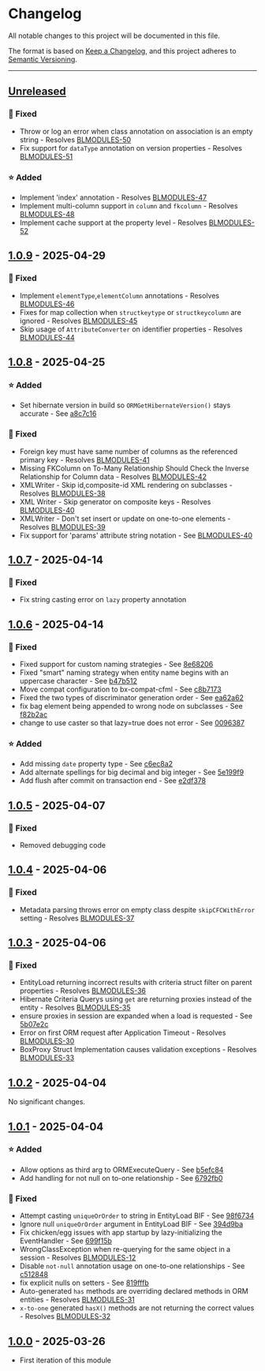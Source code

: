 # Changelog

All notable changes to this project will be documented in this file.

The format is based on [Keep a Changelog](https://keepachangelog.com/en/1.0.0/),
and this project adheres to [Semantic Versioning](https://semver.org/spec/v2.0.0.html).

* * *

## [Unreleased]

### 🐛 Fixed

- Throw or log an error when class annotation on association is an empty string - Resolves [BLMODULES-50](https://ortussolutions.atlassian.net/browse/BLMODULES-50)
- Fix support for `dataType` annotation on version properties - Resolves [BLMODULES-51](https://ortussolutions.atlassian.net/browse/BLMODULES-51)

### ⭐ Added

- Implement 'index' annotation - Resolves [BLMODULES-47](https://ortussolutions.atlassian.net/browse/BLMODULES-47)
- Implement multi-column support in `column` and `fkcolumn` - Resolves [BLMODULES-48](https://ortussolutions.atlassian.net/browse/BLMODULES-48)
- Implement cache support at the property level - Resolves [BLMODULES-52](https://ortussolutions.atlassian.net/browse/BLMODULES-52)

## [1.0.9] - 2025-04-29

### 🐛 Fixed

- Implement `elementType`,`elementColumn` annotations - Resolves [BLMODULES-46](https://ortussolutions.atlassian.net/browse/BLMODULES-46)
- Fixes for map collection when `structkeytype` or `structkeycolumn` are ignored - Resolves [BLMODULES-45](https://ortussolutions.atlassian.net/browse/BLMODULES-45)
- Skip usage of `AttributeConverter` on identifier properties - Resolves [BLMODULES-44](https://ortussolutions.atlassian.net/browse/BLMODULES-44)

## [1.0.8] - 2025-04-25

### ⭐ Added

- Set hibernate version in build so `ORMGetHibernateVersion()` stays accurate - See [a8c7c16](https://github.com/ortus-boxlang/bx-orm/commit/a8c7c16d8b3ee766ab182aad490909a5509f10e4)

### 🐛 Fixed

- Foreign key must have same number of columns as the referenced primary key - Resolves [BLMODULES-41](https://ortussolutions.atlassian.net/browse/BLMODULES-41)
- Missing FKColumn on To-Many Relationship Should Check the Inverse Relationship for Column data - Resolves [BLMODULES-42](https://ortussolutions.atlassian.net/browse/BLMODULES-42)
- XMLWriter - Skip id,composite-id XML rendering on subclasses - Resolves [BLMODULES-38](https://ortussolutions.atlassian.net/browse/BLMODULES-38)
- XML Writer - Skip generator on composite keys - Resolves [BLMODULES-40](https://ortussolutions.atlassian.net/browse/BLMODULES-40)
- XMLWriter - Don't set insert or update on one-to-one elements - Resolves [BLMODULES-39](https://ortussolutions.atlassian.net/browse/BLMODULES-39)
- Fix support for 'params' attribute string notation - See [BLMODULES-40](https://ortussolutions.atlassian.net/browse/BLMODULES-40)

## [1.0.7] - 2025-04-14

### 🐛 Fixed

- Fix string casting error on `lazy` property annotation

## [1.0.6] - 2025-04-14

### 🐛 Fixed

- Fixed support for custom naming strategies - See [8e68206](https://github.com/ortus-boxlang/bx-orm/commit/8e68206e3d3f197a69fc12467c42c7c5de1c7eac)
- Fixed "smart" naming strategy when entity name begins with an uppercase character - See [b47b512](https://github.com/ortus-boxlang/bx-orm/commit/b47b51239a15530df245c5e12c36c48e10b09266)
- Move compat configuration to bx-compat-cfml - See [c8b7173](https://github.com/ortus-boxlang/bx-orm/commit/c8b7173f1c0fc01646d3b3d980d9d889ab8c7686)
- Fixed the two types of discriminator generation order - See [ea62a62](https://github.com/ortus-boxlang/bx-orm/commit/ea62a62fe1f4fe66bce58b4e27659b60faccb1aa)
- fix bag element being appended to wrong node on subclasses - See [f82b2ac](https://github.com/ortus-boxlang/bx-orm/commit/f82b2ac24e5d9cf1f43da5a8437c481be5e4f0c5)
- change to use caster so that lazy=true does not error - See [0096387](https://github.com/ortus-boxlang/bx-orm/commit/00963873c44480e6597ac0e3962d66244c42c865)

### ⭐ Added

- Add missing `date` property type - See [c6ec8a2](https://github.com/ortus-boxlang/bx-orm/commit/c6ec8a2e2dadfb344deb93edb7a1a2ccf8d0fb46)
- Add alternate spellings for big decimal and big integer - See [5e199f9](https://github.com/ortus-boxlang/bx-orm/commit/5e199f9e5674c3a3802a5e225d45f187b0724e23)
- Add flush after commit on transaction end - See [e2df378](https://github.com/ortus-boxlang/bx-orm/commit/e2df378c261a2c0aea99749d7bf04cd688d57658)

## [1.0.5] - 2025-04-07

### 🐛 Fixed

- Removed debugging code

## [1.0.4] - 2025-04-06

### 🐛 Fixed

- Metadata parsing throws error on empty class despite `skipCFCWithError` setting - Resolves [BLMODULES-37](https://ortussolutions.atlassian.net/browse/BLMODULES-37)

## [1.0.3] - 2025-04-06

### 🐛 Fixed

- EntityLoad returning incorrect results with criteria struct filter on parent properties - Resolves [BLMODULES-36](https://ortussolutions.atlassian.net/browse/BLMODULES-36)
- Hibernate Criteria Querys using `get` are returning proxies instead of the entity - Resolves [BLMODULES-35](https://ortussolutions.atlassian.net/browse/BLMODULES-35)
- ensure proxies in session are expanded when a load is requested - See [5b07e2c](https://github.com/ortus-boxlang/bx-orm/commit/5b07e2c1f0bf2bb4f3cb3c5fd15f15cee9bfd01d)
- Error on first ORM request after Application Timeout - Resolves [BLMODULES-30](https://ortussolutions.atlassian.net/browse/BLMODULES-30)
- BoxProxy Struct Implementation causes validation exceptions - Resolves [BLMODULES-33](https://ortussolutions.atlassian.net/browse/BLMODULES-33)

## [1.0.2] - 2025-04-04

No significant changes.

## [1.0.1] - 2025-04-04

### ⭐ Added

- Allow options as third arg to ORMExecuteQuery - See [b5efc84](https://github.com/ortus-boxlang/bx-orm/commit/b5efc840df6ddc96e87dd2d18b1bd3acd4de6002)
- Add handling for not null on to-one relationship - See [6792fb0](https://github.com/ortus-boxlang/bx-orm/commit/6792fb0e81a11105ce056803f2b28b873546ec02)

### 🐛 Fixed

- Attempt casting `uniqueOrOrder` to string in EntityLoad BIF - See [98f6734](https://github.com/ortus-boxlang/bx-orm/commit/98f67344e0df0d808f6bb749b4ae20b2cc8c9734)
- Ignore null `uniqueOrOrder` argument in EntityLoad BIF - See [394d9ba](https://github.com/ortus-boxlang/bx-orm/commit/394d9ba907a016103949da5a5d157ffb14672d61)
- Fix chicken/egg issues with app startup by lazy-initializing the EventHandler - See [699f15b](https://github.com/ortus-boxlang/bx-orm/commit/699f15b8c82704f8e101d1d1ee38be541e5ae618)
- WrongClassException when re-querying for the same object in a session - Resolves [BLMODULES-12](https://ortussolutions.atlassian.net/browse/BLMODULES-12)
- Disable `not-null` annotation usage on one-to-one relationships - See [c512848](https://github.com/ortus-boxlang/bx-orm/commit/c512848bba331c6282a5a5c5c2b99271b3f28863)
- fix explicit nulls on setters - See [819fffb](https://github.com/ortus-boxlang/bx-orm/commit/819fffbe58fb576e630f29d001aec5a38d8bf1b4)
- Auto-generated `has` methods are overriding declared methods in ORM entities - Resolves [BLMODULES-31](https://ortussolutions.atlassian.net/browse/BLMODULES-31)
- `x-to-one` generated `hasX()` methods are not returning the correct values - Resolves [BLMODULES-32](https://ortussolutions.atlassian.net/browse/BLMODULES-32)

## [1.0.0] - 2025-03-26

- First iteration of this module

[Unreleased]: https://github.com/ortus-boxlang/bx-orm/compare/v1.0.9...HEAD

[1.0.9]: https://github.com/ortus-boxlang/bx-orm/compare/v1.0.8...v1.0.9

[1.0.8]: https://github.com/ortus-boxlang/bx-orm/compare/v1.0.7...v1.0.8

[1.0.7]: https://github.com/ortus-boxlang/bx-orm/compare/v1.0.6...v1.0.7

[1.0.6]: https://github.com/ortus-boxlang/bx-orm/compare/v1.0.5...v1.0.6

[1.0.5]: https://github.com/ortus-boxlang/bx-orm/compare/v1.0.4...v1.0.5

[1.0.4]: https://github.com/ortus-boxlang/bx-orm/compare/v1.0.3...v1.0.4

[1.0.3]: https://github.com/ortus-boxlang/bx-orm/compare/v1.0.2...v1.0.3

[1.0.2]: https://github.com/ortus-boxlang/bx-orm/compare/v1.0.1...v1.0.2

[1.0.1]: https://github.com/ortus-boxlang/bx-orm/compare/v1.0.0...v1.0.1

[1.0.0]: https://github.com/ortus-boxlang/bx-orm/compare/2fe797c6330a5d110f3bfbc5ead058df9bdbe89e...v1.0.0
